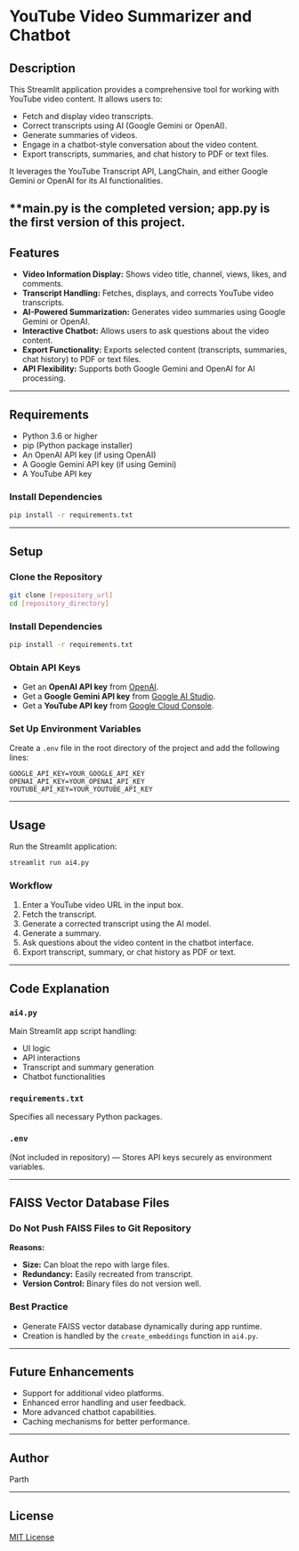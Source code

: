 # YouTube Video Summarizer and Chatbot

## Description

This Streamlit application provides a comprehensive tool for working with YouTube video content. It allows users to:

- Fetch and display video transcripts.
- Correct transcripts using AI (Google Gemini or OpenAI).
- Generate summaries of videos.
- Engage in a chatbot-style conversation about the video content.
- Export transcripts, summaries, and chat history to PDF or text files.

It leverages the YouTube Transcript API, LangChain, and either Google Gemini or OpenAI for its AI functionalities.

**main.py is the completed version; app.py is the first version of this project.
---

## Features

- **Video Information Display:** Shows video title, channel, views, likes, and comments.
- **Transcript Handling:** Fetches, displays, and corrects YouTube video transcripts.
- **AI-Powered Summarization:** Generates video summaries using Google Gemini or OpenAI.
- **Interactive Chatbot:** Allows users to ask questions about the video content.
- **Export Functionality:** Exports selected content (transcripts, summaries, chat history) to PDF or text files.
- **API Flexibility:** Supports both Google Gemini and OpenAI for AI processing.

---

## Requirements

- Python 3.6 or higher
- pip (Python package installer)
- An OpenAI API key (if using OpenAI)
- A Google Gemini API key (if using Gemini)
- A YouTube API key

### Install Dependencies

```bash
pip install -r requirements.txt
```

---

## Setup

### Clone the Repository

```bash
git clone [repository_url]
cd [repository_directory]
```

### Install Dependencies

```bash
pip install -r requirements.txt
```

### Obtain API Keys

- Get an **OpenAI API key** from [OpenAI](https://platform.openai.com/).
- Get a **Google Gemini API key** from [Google AI Studio](https://makersuite.google.com/).
- Get a **YouTube API key** from [Google Cloud Console](https://console.cloud.google.com/).

### Set Up Environment Variables

Create a `.env` file in the root directory of the project and add the following lines:

```env
GOOGLE_API_KEY=YOUR_GOOGLE_API_KEY
OPENAI_API_KEY=YOUR_OPENAI_API_KEY
YOUTUBE_API_KEY=YOUR_YOUTUBE_API_KEY
```

---

## Usage

Run the Streamlit application:

```bash
streamlit run ai4.py
```

### Workflow

1. Enter a YouTube video URL in the input box.
2. Fetch the transcript.
3. Generate a corrected transcript using the AI model.
4. Generate a summary.
5. Ask questions about the video content in the chatbot interface.
6. Export transcript, summary, or chat history as PDF or text.

---

## Code Explanation

### `ai4.py`

Main Streamlit app script handling:

- UI logic
- API interactions
- Transcript and summary generation
- Chatbot functionalities

### `requirements.txt`

Specifies all necessary Python packages.

### `.env`

(Not included in repository) — Stores API keys securely as environment variables.

---

## FAISS Vector Database Files

### Do Not Push FAISS Files to Git Repository

**Reasons:**

- **Size:** Can bloat the repo with large files.
- **Redundancy:** Easily recreated from transcript.
- **Version Control:** Binary files do not version well.

### Best Practice

- Generate FAISS vector database dynamically during app runtime.
- Creation is handled by the `create_embeddings` function in `ai4.py`.

---

## Future Enhancements

- Support for additional video platforms.
- Enhanced error handling and user feedback.
- More advanced chatbot capabilities.
- Caching mechanisms for better performance.

---

## Author

Parth

---

## License

[MIT License](https://opensource.org/licenses/MIT)&#x20;


